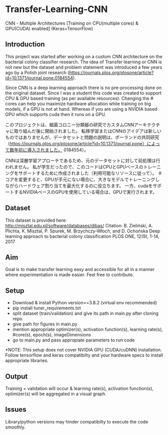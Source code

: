 # Transfer-Learning-CNN
CNN - Multiple Architectures [Training on CPU(multiple cores) &amp; GPU(CUDA) enabled] (Keras+TensorFlow)

Introduction
-----

This project was started after working on a custom CNN architecture on the bacterial colony classifier research. The idea of Transfer learning or CNN is not new but the dataset and problem statement was introduced a few years ago by a Polish joint research (https://journals.plos.org/plosone/article?id=10.1371/journal.pone.0184554).

Since CNN is a deep learning approach there is no pre-processing done on the original dataset. Since I was a student this code was created to support CPU & GPU based training (as per available resources). Changing the # cores can help you maximize hardware allocation while training on big models, if a GPU is not at hand. Whereas if you are using a NVIDIA based GPU which supports cuda then it runs on a GPU. 

このプロジェクトは、細菌コロニー分類器の研究でカスタムCNNアーキテクチャに取り組んだ後に開始されました。 転移学習またはCNNのアイデアは新しいものではありませんが、データセットと問題の説明は、ポーランドの共同研究（https://journals.plos.org/plosone/article?id=10.1371/journal.pone）によって数年前に導入されました。 0184554）。

CNNは深層学習アプローチであるため、元のデータセットに対して前処理は行われません。 私が学生だったので、このコードはCPUとGPUベースのトレーニングをサポートするために作成されました（利用可能なリソースに従って）。 ＃コアを変更すると、GPUが手元にない場合に、大きなモデルでトレーニングしながらハードウェア割り当てを最大化するのに役立ちます。 一方、cudaをサポートするNVIDIAベースのGPUを使用している場合は、GPUで実行されます。


Dataset
-----

This dataset is provided here: http://misztal.edu.pl/software/databases/dibas/
Citation: B. Zieliński, A. Plichta, K. Misztal, P. Spurek, M. Brzychczy-Włoch, and D. Ochońska 
Deep learning approach to bacterial colony classification
PLOS ONE, 12(9), 1-14, 2017


Aim
-----

Goal is to make transfer learning easy and accessible for all in a manner where experimentation is made easier. Feel free to contribute.

Setup
-----

* Download & install Python version==3.8.2 (virtual env recommended)
* pip install tuner_requirements.txt
* split dataset (train/validation) and give its path in main.py after cloning repo
* give path for figures in main.py
* mention appropriate optimizer(s), activation function(s), learning rate(s), #core(s), epoch(s), imageDimensions
* go to main.py and pass appropiate parameters to run code

*NOTE: This setup does not cover NVIDIA GPU (CUDA/cuDNN) installation. Follow tensorflow and keras compatibilty and your hardware specs to install appropriate libraries.


Output
-----

Training + validation will occur & learning rate(s), activation function(s), optimizer(s) will be aggregated in a visual graph.


Issues
-----

Library/python versions may hinder compatibilty to execute the code smoothly. 




